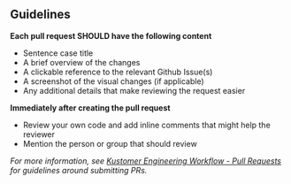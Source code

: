 ## Guidelines

**Each pull request SHOULD have the following content**
- Sentence case title
- A brief overview of the changes
- A clickable reference to the relevant Github Issue(s)
- A screenshot of the visual changes (if applicable)
- Any additional details that make reviewing the request easier

**Immediately after creating the pull request**
- Review your own code and add inline comments that might help the reviewer
- Mention the person or group that should review

*For more information, see [Kustomer Engineering Workflow - Pull Requests](https://github.com/kustomer/development/wiki/Kustomer-Engineering-Workflow#pull-requests) for guidelines around submitting PRs.*
